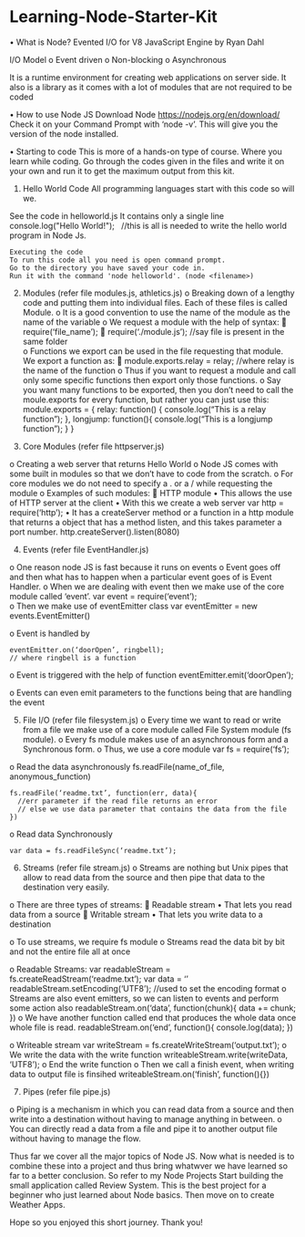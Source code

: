 # Learning-Node-Starter-Kit

•	What is Node?
  Evented I/O for V8 JavaScript Engine by Ryan Dahl

  I/O Model
  o	Event driven
  o	Non-blocking
  o	Asynchronous

It is a runtime environment for creating web applications on server side.
It also is a library as it comes with a lot of modules that are not required to be coded 

•	How to use Node JS
Download Node https://nodejs.org/en/download/
Check it on your Command Prompt with ‘node -v’. This will give you the version of the node installed.

• Starting to code
This is more of a hands-on type of course. Where you learn while coding. Go through the codes given in the files and write it on your own and run it to get the maximum output from this kit.

  1. Hello World Code
  All programming languages start with this code so will we.
  
  See the code in helloworld.js
    It contains only a single line 
    console.log("Hello World!");
    //this is all is needed to write the hello world program in Node Js.
    
    Executing the code
    To run this code all you need is open command prompt. 
    Go to the directory you have saved your code in. 
    Run it with the command 'node helloworld'. (node <filename>)
    
2. Modules (refer file modules.js, athletics.js)
    o	Breaking down of a lengthy code and putting them into individual files. Each of these files is called Module.
    o	It is a good convention to use the name of the module as the name of the variable 
    o	We request a module with the help of syntax:
      	require(‘file_name’);
      	require(‘./module.js’); //say file is present in the same folder  
    o	Functions we export can be used in the file requesting that module. We export a function as:
      	module.exports.relay = relay;  //where relay is the name of the function
    o	Thus if you want to request a module and call only some specific functions then export only those functions. 
    o	Say you want many functions to be exported, then you don’t need to call the moule.exports for every function, but rather you can just use this:
    module.exports = {
      relay: function() {
        console.log(“This is a relay function”);
      },
      longjump: function(){
        console.log(“This is a longjump function”);
      }
    }
    
3. Core Modules (refer file httpserver.js)

  o	Creating a web server that returns Hello World
  o	Node JS comes with some built in modules so that we don’t have to code from the scratch.
  o	For core modules we do not need to specify a . or a / while requesting the module
  o	Examples of such modules:
    	HTTP module
      •	This allows the use of HTTP server at the client
      •	With this we create a web server 
        var http = require(‘http’);
      •	It has a createServer method or a function in a http module that returns a object that has a method listen, and this takes parameter a port number.
        http.createServer().listen(8080)
      
4. Events (refer file EventHandler.js)

  o	One reason node JS is fast because it runs on events 
  o	Event goes off and then what has to happen when a particular event goes of is Event Handler.
  o	When we are dealing with event then we make use of the core module called ‘event’.
    var event = require(‘event’);	
  o	Then we make use of eventEmitter class 
    var eventEmitter = new events.EventEmitter() 

  o	Event is handled by 

    eventEmitter.on(‘doorOpen’, ringbell); 
    // where ringbell is a function

  o	Event is triggered with the help of function 
    eventEmitter.emit(‘doorOpen’);

  o	Events can even emit parameters to the functions being that are handling the event
  
  
5. File I/O (refer file filesystem.js)
  o	Every time we want to read or write from a file we make use of a core module called File System module (fs module).
  o	Every fs module makes use of an asynchronous form and a Synchronous form.
  o	Thus, we use a core module
  var fs = require(‘fs’);

  o	Read the data asynchronously
    fs.readFile(name_of_file, anonymous_function) 

    fs.readFile(‘readme.txt’, function(err, data){
      //err parameter if the read file returns an error
      // else we use data parameter that contains the data from the file
    })

  o	Read data Synchronously

    var data = fs.readFileSync(‘readme.txt’);

6. Streams (refer file stream.js) 
  o	Streams are nothing but Unix pipes that allow to read data from the source and then pipe that data to the destination very easily.
  
  o	There are three types of streams:
    	Readable stream
      •	That lets you read data from a source
    	Writable stream
      •	That lets you write data to a destination
  
  o	To use streams, we require fs module
  o	Streams read the data bit by bit and not the entire file all at once
  
  o	Readable Streams:
      var readableStream = fs.createReadStream(‘readme.txt’);
      var data = ‘’
      readableStream.setEncoding(‘UTF8’); 	//used to set the encoding format
      o	Streams are also event emitters, so we can listen to events and perform some action also 
      readableStream.on(‘data’, function(chunk){
        data += chunk; 
      })
  o	We have another function called end that produces the whole data once whole file is read. 
    readableStream.on(‘end’, function(){
      console.log(data);
    })
  
  o	Writeable stream 
    var writeStream = fs.createWriteStream(‘output.txt’);
  o	We write the data with the write function 
    writeableStream.write(writeData, ‘UTF8’);
  o	End the write function 
  o	Then we call a finish event, when writing data to output file is finsihed
    writeableStream.on(‘finish’, function(){})
    
7. Pipes (refer file pipe.js)

  o	Piping is a mechanism in which you can read data from a source and then write into a destination without having to manage anything in between.
  o	You can directly read a data from a file and pipe it to another output file without having to manage the flow.


Thus far we cover all the major topics of Node JS. Now what is needed is to combine these into a project and thus bring whatwver we have learned so far to a better conclusion.
So refer to my Node Projects 
Start building the small application called Review System. This is the best project for a beginner who just learned about Node basics.
Then move on to create Weather Apps.

Hope so you enjoyed this short journey. 
Thank you! 

    
